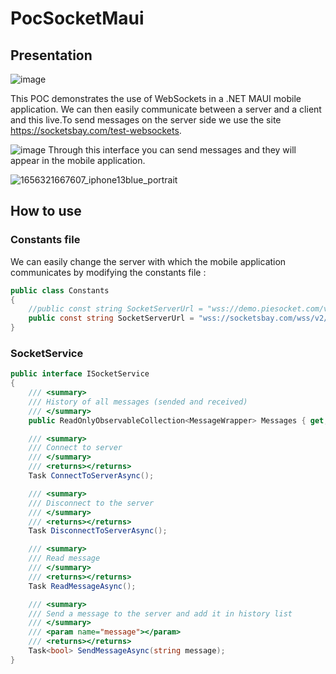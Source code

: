 
# PocSocketMaui

## Presentation
![image](https://user-images.githubusercontent.com/90254070/175909236-5b0a8f81-c6c1-4d1e-91c0-58ccf98f33aa.png)

This POC demonstrates the use of WebSockets in a .NET MAUI mobile application. We can then easily communicate between a server and a client and this live.To send messages on the server side we use the site https://socketsbay.com/test-websockets. 

![image](https://user-images.githubusercontent.com/90254070/175907923-84945673-b4a9-4415-b3f4-1a4fbe74a09d.png)
Through this interface you can send messages and they will appear in the mobile application.

![1656321667607_iphone13blue_portrait](https://user-images.githubusercontent.com/90254070/175908085-960e4c8b-ba3c-4511-94af-b6465a202b59.png)

## How to use

### Constants file

We can easily change the server with which the mobile application communicates by modifying the constants file : 

```C#
public class Constants
{
	//public const string SocketServerUrl = "wss://demo.piesocket.com/v3/channel_1?api_key=VCXCEuvhGcBDP7XhiJJUDvR1e1D3eiVjgZ9VRiaV&notify_self";
	public const string SocketServerUrl = "wss://socketsbay.com/wss/v2/2/demo/";
}
```

### SocketService

```C#
public interface ISocketService
{
	/// <summary>
	/// History of all messages (sended and received)
	/// </summary>
	public ReadOnlyObservableCollection<MessageWrapper> Messages { get; }

	/// <summary>
	/// Connect to server
	/// </summary>
	/// <returns></returns>
	Task ConnectToServerAsync();

	/// <summary>
	/// Disconnect to the server
	/// </summary>
	/// <returns></returns>
	Task DisconnectToServerAsync();

	/// <summary>
	/// Read message
	/// </summary>
	/// <returns></returns>
	Task ReadMessageAsync();

	/// <summary>
	/// Send a message to the server and add it in history list
	/// </summary>
	/// <param name="message"></param>
	/// <returns></returns>
	Task<bool> SendMessageAsync(string message);
}

```



